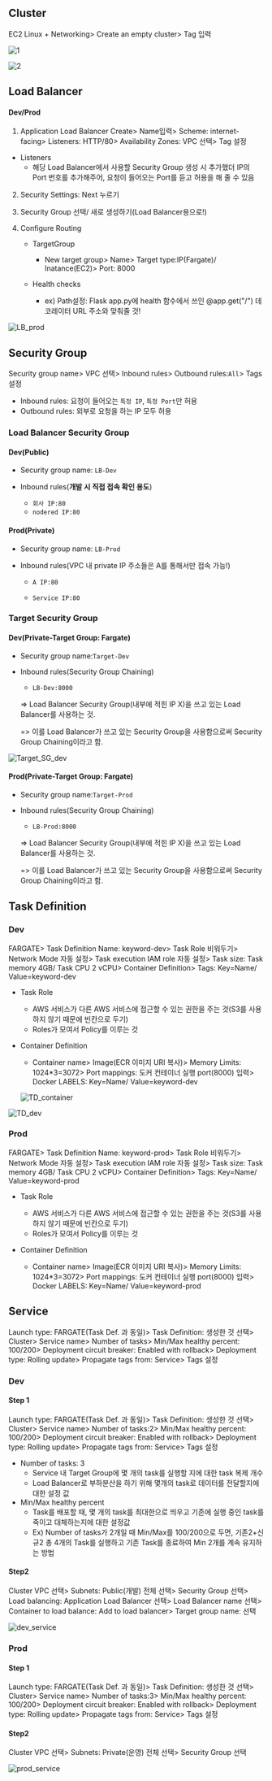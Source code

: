 ## Cluster

EC2 Linux + Networking> Create an empty cluster> Tag 입력

![1](img/1.png)

![2](img/2.png)

##  Load Balancer

#### Dev/Prod

1. Application Load Balancer Create> Name입력> Scheme: internet-facing> Listeners: HTTP/80> Availability Zones: VPC 선택> Tag 설정

- Listeners
  - 해당 Load Balancer에서 사용할 Security Group 생성 시 추가했더 IP의 Port 번호를 추가해주어, 요청이 들어오는 Port를 듣고 허용을 해 줄 수 있음

2. Security Settings: Next 누르기

3. Security Group 선택/ 새로 생성하기(Load Balancer용으로!)

4. Configure Routing

   - TargetGroup
     - New target group> Name> Target type:IP(Fargate)/ Inatance(EC2)> Port: 8000

   - Health checks
     - ex) Path설정: Flask app.py에 health 함수에서 쓰인 @app.get("/") 데코레이터 URL 주소와 맞춰줄 것!

![LB_prod](img/LB_prod.png)

## Security Group

Security group name> VPC 선택>  Inbound rules> Outbound rules:`All`> Tags 설정

- Inbound rules: 요청이 들어오는 `특정 IP`, `특정 Port`만 허용
- Outbound rules: 외부로 요청을 하는 IP 모두 허용



### Load Balancer Security Group

#### Dev(Public)

- Security group name: `LB-Dev`

- Inbound rules(**개발 시 직접 접속 확인 용도**)
  - `회사 IP:80`
  - `nodered IP:80`



#### Prod(Private)

- Security group name: `LB-Prod`

- Inbound rules(VPC 내 private IP 주소들은 A를 통해서만 접속 가능!)

  - `A IP:80`

  - `Service IP:80`

    

### Target Security Group

#### Dev(Private-Target Group: Fargate)

- Security group name:`Target-Dev`

- Inbound rules(Security Group Chaining)

  - `LB-Dev:8000`

  => Load Balancer Security Group(내부에 적힌 IP X)을 쓰고 있는 Load Balancer를 사용하는 것.

  => 이를 Load Balancer가 쓰고 있는 Security Group을 사용함으로써 Security Group Chaining이라고 함.

![Target_SG_dev](img/Target_SG_dev.png)



#### Prod(Private-Target Group: Fargate)

- Security group name:`Target-Prod`

- Inbound rules(Security Group Chaining)

  - `LB-Prod:8000`

  => Load Balancer Security Group(내부에 적힌 IP X)을 쓰고 있는 Load Balancer를 사용하는 것.

  => 이를 Load Balancer가 쓰고 있는 Security Group을 사용함으로써 Security Group Chaining이라고 함.



##  Task Definition

### Dev

FARGATE> Task Definition Name: keyword-dev> Task Role 비워두기> Network Mode 자동 설정> Task execution IAM role 자동 설정> Task size: Task memory 4GB/ Task CPU 2 vCPU> Container Definition> Tags: Key=Name/ Value=keyword-dev

- Task Role
  - AWS 서비스가 다른 AWS 서비스에 접근할 수 있는 권한을 주는 것(S3를 사용하지 않기 때문에 빈칸으로 두기)
  - Roles가 모여서 Policy를 이루는 것

- Container Definition

  - Container name> Image(ECR 이미지 URI 복사)> Memory Limits: 1024*3=3072> Port mappings: 도커 컨테이너 실행 port(8000) 입력> Docker LABELS: Key=Name/ Value=keyword-dev

  ![TD_container](img/TD_container.png)

![TD_dev](img/TD_dev.png)

### Prod

FARGATE> Task Definition Name: keyword-prod> Task Role 비워두기> Network Mode 자동 설정> Task execution IAM role 자동 설정> Task size: Task memory 4GB/ Task CPU 2 vCPU> Container Definition> Tags: Key=Name/ Value=keyword-prod

- Task Role
  - AWS 서비스가 다른 AWS 서비스에 접근할 수 있는 권한을 주는 것(S3를 사용하지 않기 때문에 빈칸으로 두기)
  - Roles가 모여서 Policy를 이루는 것

- Container Definition

  - Container name> Image(ECR 이미지 URI 복사)> Memory Limits: 1024*3=3072> Port mappings: 도커 컨테이너 실행 port(8000) 입력> Docker LABELS: Key=Name/ Value=keyword-prod



## Service

Launch type: FARGATE(Task Def. 과 동일)> Task Definition: 생성한 것 선택> Cluster> Service name> Number of tasks> Min/Max healthy percent: 100/200> Deployment circuit breaker: Enabled with rollback> Deployment type: Rolling update> Propagate tags from: Service> Tags 설정

### Dev

#### Step 1

Launch type: FARGATE(Task Def. 과 동일)> Task Definition: 생성한 것 선택> Cluster> Service name> Number of tasks:2> Min/Max healthy percent: 100/200> Deployment circuit breaker: Enabled with rollback> Deployment type: Rolling update> Propagate tags from: Service> Tags 설정

- Number of tasks: 3
  - Service 내 Target Group에 몇 개의 task를 실행할 지에 대한 task 복제 개수
  - Load Balancer로 부하분산을 하기 위해 몇개의 task로 데이터를 전달할지에 대한 설정 값
- Min/Max healthy percent
  - Task를 배포할 때, 몇 개의 task를 최대한으로 띄우고 기존에 실행 중인 task를 죽이고 대체하는지에 대한 설정값
  - Ex) Number of tasks가 2개일 때 Min/Max를 100/200으로 두면, 기존2+신규2 총 4개의 Task를 실행하고 기존 Task를 종료하여 Min 2개를 계속 유지하는 방법



#### Step2

Cluster VPC 선택> Subnets: Public(개발) 전체 선택> Security Group 선택> Load balancing: Application Load Balancer 선택> Load Balancer name 선택> Container to load balance: Add to load balancer> Target group name: 선택



![dev_service](img/dev_service.png)

### Prod

#### Step 1

Launch type: FARGATE(Task Def. 과 동일)> Task Definition: 생성한 것 선택> Cluster> Service name> Number of tasks:3> Min/Max healthy percent: 100/200> Deployment circuit breaker: Enabled with rollback> Deployment type: Rolling update> Propagate tags from: Service> Tags 설정



#### Step2

Cluster VPC 선택> Subnets: Private(운영) 전체 선택> Security Group 선택

![prod_service](img/prod_service.png)
